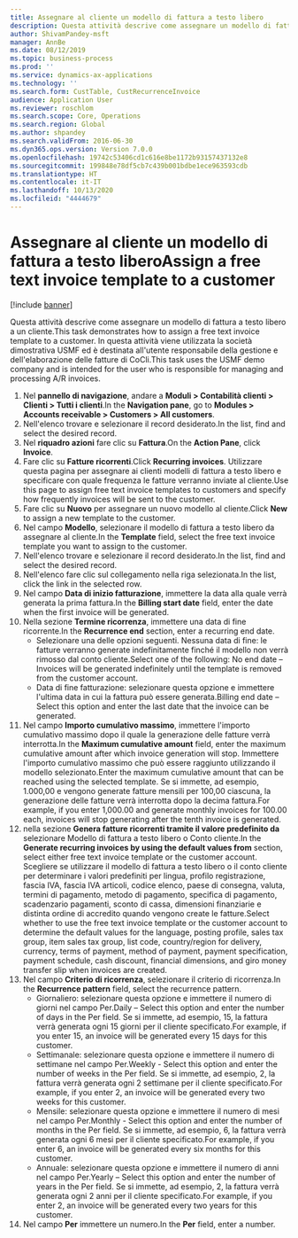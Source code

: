 ```yaml
---
title: Assegnare al cliente un modello di fattura a testo libero
description: Questa attività descrive come assegnare un modello di fattura a testo libero a un cliente.
author: ShivamPandey-msft
manager: AnnBe
ms.date: 08/12/2019
ms.topic: business-process
ms.prod: ''
ms.service: dynamics-ax-applications
ms.technology: ''
ms.search.form: CustTable, CustRecurrenceInvoice
audience: Application User
ms.reviewer: roschlom
ms.search.scope: Core, Operations
ms.search.region: Global
ms.author: shpandey
ms.search.validFrom: 2016-06-30
ms.dyn365.ops.version: Version 7.0.0
ms.openlocfilehash: 19742c53406cd1c616e8be1172b93157437132e8
ms.sourcegitcommit: 199848e78df5cb7c439b001bdbe1ece963593cdb
ms.translationtype: HT
ms.contentlocale: it-IT
ms.lasthandoff: 10/13/2020
ms.locfileid: "4444679"
---
```

# <a name="assign-a-free-text-invoice-template-to-a-customer"></a><span data-ttu-id="337f3-103">Assegnare al cliente un modello di fattura a testo libero</span><span class="sxs-lookup"><span data-stu-id="337f3-103">Assign a free text invoice template to a customer</span></span>

[!include [banner](../../includes/banner.md)]

<span data-ttu-id="337f3-104">Questa attività descrive come assegnare un modello di fattura a testo libero a un cliente.</span><span class="sxs-lookup"><span data-stu-id="337f3-104">This task demonstrates how to assign a free text invoice template to a customer.</span></span> <span data-ttu-id="337f3-105">In questa attività viene utilizzata la società dimostrativa USMF ed è destinata all'utente responsabile della gestione e dell'elaborazione delle fatture di CoCli.</span><span class="sxs-lookup"><span data-stu-id="337f3-105">This task uses the USMF demo company and is intended for the user who is responsible for managing and processing A/R invoices.</span></span>

1. <span data-ttu-id="337f3-106">Nel **pannello di navigazione**, andare a **Moduli > Contabilità clienti > Clienti > Tutti i clienti**.</span><span class="sxs-lookup"><span data-stu-id="337f3-106">In the **Navigation pane**, go to **Modules > Accounts receivable > Customers > All customers**.</span></span>
2. <span data-ttu-id="337f3-107">Nell'elenco trovare e selezionare il record desiderato.</span><span class="sxs-lookup"><span data-stu-id="337f3-107">In the list, find and select the desired record.</span></span>
3. <span data-ttu-id="337f3-108">Nel **riquadro azioni** fare clic su **Fattura**.</span><span class="sxs-lookup"><span data-stu-id="337f3-108">On the **Action Pane**, click **Invoice**.</span></span>
4. <span data-ttu-id="337f3-109">Fare clic su **Fatture ricorrenti**.</span><span class="sxs-lookup"><span data-stu-id="337f3-109">Click **Recurring invoices**.</span></span> <span data-ttu-id="337f3-110">Utilizzare questa pagina per assegnare ai clienti modelli di fattura a testo libero e specificare con quale frequenza le fatture verranno inviate al cliente.</span><span class="sxs-lookup"><span data-stu-id="337f3-110">Use this page to assign free text invoice templates to customers and specify how frequently invoices will be sent to the customer.</span></span>  
5. <span data-ttu-id="337f3-111">Fare clic su **Nuovo** per assegnare un nuovo modello al cliente.</span><span class="sxs-lookup"><span data-stu-id="337f3-111">Click **New** to assign a new template to the customer.</span></span>
6. <span data-ttu-id="337f3-112">Nel campo **Modello**, selezionare il modello di fattura a testo libero da assegnare al cliente.</span><span class="sxs-lookup"><span data-stu-id="337f3-112">In the **Template** field, select the free text invoice template you want to assign to the customer.</span></span>
7. <span data-ttu-id="337f3-113">Nell'elenco trovare e selezionare il record desiderato.</span><span class="sxs-lookup"><span data-stu-id="337f3-113">In the list, find and select the desired record.</span></span>
8. <span data-ttu-id="337f3-114">Nell'elenco fare clic sul collegamento nella riga selezionata.</span><span class="sxs-lookup"><span data-stu-id="337f3-114">In the list, click the link in the selected row.</span></span>
9. <span data-ttu-id="337f3-115">Nel campo **Data di inizio fatturazione**, immettere la data alla quale verrà generata la prima fattura.</span><span class="sxs-lookup"><span data-stu-id="337f3-115">In the **Billing start date** field, enter the date when the first invoice will be generated.</span></span>
10. <span data-ttu-id="337f3-116">Nella sezione **Termine ricorrenza**, immettere una data di fine ricorrente.</span><span class="sxs-lookup"><span data-stu-id="337f3-116">In the **Recurrence end** section, enter a recurring end date.</span></span>  
    * <span data-ttu-id="337f3-117">Selezionare una delle opzioni seguenti. Nessuna data di fine: le fatture verranno generate indefinitamente finché il modello non verrà rimosso dal conto cliente.</span><span class="sxs-lookup"><span data-stu-id="337f3-117">Select one of the following: No end date – Invoices will be generated indefinitely until the template is removed from the customer account.</span></span>
    * <span data-ttu-id="337f3-118">Data di fine fatturazione: selezionare questa opzione e immettere l'ultima data in cui la fattura può essere generata.</span><span class="sxs-lookup"><span data-stu-id="337f3-118">Billing end date – Select this option and enter the last date that the invoice can be generated.</span></span>  
11. <span data-ttu-id="337f3-119">Nel campo **Importo cumulativo massimo**, immettere l'importo cumulativo massimo dopo il quale la generazione delle fatture verrà interrotta.</span><span class="sxs-lookup"><span data-stu-id="337f3-119">In the **Maximum cumulative amount** field, enter the maximum cumulative amount after which invoice generation will stop.</span></span> <span data-ttu-id="337f3-120">Immettere l'importo cumulativo massimo che può essere raggiunto utilizzando il modello selezionato.</span><span class="sxs-lookup"><span data-stu-id="337f3-120">Enter the maximum cumulative amount that can be reached using the selected template.</span></span> <span data-ttu-id="337f3-121">Se si immette, ad esempio, 1.000,00 e vengono generate fatture mensili per 100,00 ciascuna, la generazione delle fatture verrà interrotta dopo la decima fattura.</span><span class="sxs-lookup"><span data-stu-id="337f3-121">For example, if you enter 1,000.00 and generate monthly invoices for 100.00 each, invoices will stop generating after the tenth invoice is generated.</span></span>  
12. <span data-ttu-id="337f3-122">nella sezione **Genera fatture ricorrenti tramite il valore predefinito da** selezionare Modello di fattura a testo libero o Conto cliente.</span><span class="sxs-lookup"><span data-stu-id="337f3-122">In the **Generate recurring invoices by using the default values from** section, select either free text invoice template or the customer account.</span></span> <span data-ttu-id="337f3-123">Scegliere se utilizzare il modello di fattura a testo libero o il conto cliente per determinare i valori predefiniti per lingua, profilo registrazione, fascia IVA, fascia IVA articoli, codice elenco, paese di consegna, valuta, termini di pagamento, metodo di pagamento, specifica di pagamento, scadenzario pagamenti, sconto di cassa, dimensioni finanziarie e distinta ordine di accredito quando vengono create le fatture.</span><span class="sxs-lookup"><span data-stu-id="337f3-123">Select whether to use the free text invoice template or the customer account to determine the default values for the language, posting profile, sales tax group, item sales tax group, list code, country/region for delivery, currency, terms of payment, method of payment, payment specification, payment schedule, cash discount, financial dimensions, and giro money transfer slip when invoices are created.</span></span>  
13. <span data-ttu-id="337f3-124">Nel campo **Criterio di ricorrenza**, selezionare il criterio di ricorrenza.</span><span class="sxs-lookup"><span data-stu-id="337f3-124">In the **Recurrence pattern** field, select the recurrence pattern.</span></span>
    + <span data-ttu-id="337f3-125">Giornaliero: selezionare questa opzione e immettere il numero di giorni nel campo Per.</span><span class="sxs-lookup"><span data-stu-id="337f3-125">Daily – Select this option and enter the number of days in the Per field.</span></span> <span data-ttu-id="337f3-126">Se si immette, ad esempio, 15, la fattura verrà generata ogni 15 giorni per il cliente specificato.</span><span class="sxs-lookup"><span data-stu-id="337f3-126">For example, if you enter 15, an invoice will be generated every 15 days for this customer.</span></span>
    + <span data-ttu-id="337f3-127">Settimanale: selezionare questa opzione e immettere il numero di settimane nel campo Per.</span><span class="sxs-lookup"><span data-stu-id="337f3-127">Weekly - Select this option and enter the number of weeks in the Per field.</span></span> <span data-ttu-id="337f3-128">Se si immette, ad esempio, 2, la fattura verrà generata ogni 2 settimane per il cliente specificato.</span><span class="sxs-lookup"><span data-stu-id="337f3-128">For example, if you enter 2, an invoice will be generated every two weeks for this customer.</span></span>
    + <span data-ttu-id="337f3-129">Mensile: selezionare questa opzione e immettere il numero di mesi nel campo Per.</span><span class="sxs-lookup"><span data-stu-id="337f3-129">Monthly - Select this option and enter the number of months in the Per field.</span></span> <span data-ttu-id="337f3-130">Se si immette, ad esempio, 6, la fattura verrà generata ogni 6 mesi per il cliente specificato.</span><span class="sxs-lookup"><span data-stu-id="337f3-130">For example, if you enter 6, an invoice will be generated every six months for this customer.</span></span>
    + <span data-ttu-id="337f3-131">Annuale: selezionare questa opzione e immettere il numero di anni nel campo Per.</span><span class="sxs-lookup"><span data-stu-id="337f3-131">Yearly – Select this option and enter the number of years in the Per field.</span></span> <span data-ttu-id="337f3-132">Se si immette, ad esempio, 2, la fattura verrà generata ogni 2 anni per il cliente specificato.</span><span class="sxs-lookup"><span data-stu-id="337f3-132">For example, if you enter 2, an invoice will be generated every two years for this customer.</span></span>  
14. <span data-ttu-id="337f3-133">Nel campo **Per** immettere un numero.</span><span class="sxs-lookup"><span data-stu-id="337f3-133">In the **Per** field, enter a number.</span></span>


